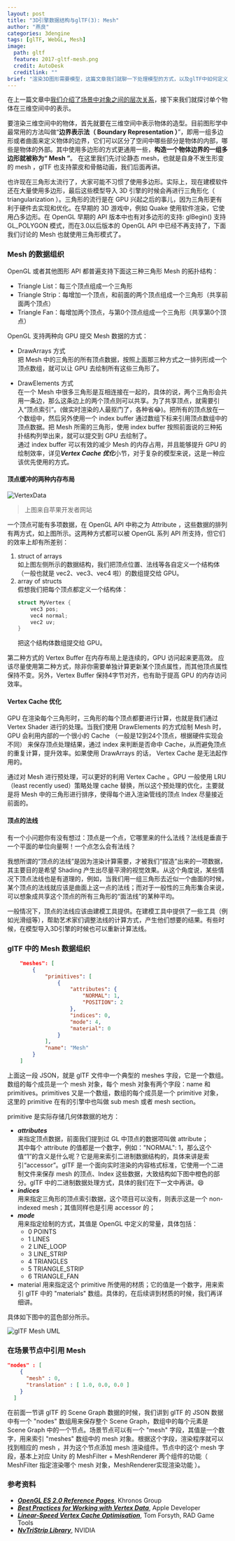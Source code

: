 ```yaml
---
layout: post
title: "3D引擎数据结构与glTF(3): Mesh"
author: "燕良"
categories: 3dengine
tags: [glTF, WebGL, Mesh]
image:
  path: gltf
  feature: 2017-gltf-mesh.png
  credit: AutoDesk
  creditlink: ""
brief: "渲染3D图形需要模型，这篇文章我们就聊一下处理模型的方式，以及glTF中如何定义Mesh数据的。"
---
```


在上一篇文章中[我们介绍了场景中对象之间的层次关系](./gltf-scene.html)，接下来我们就探讨单个物体在三维空间中的表示。

要渲染三维空间中的物体，首先就要在三维空间中表示物体的造型。目前图形学中最常用的方法叫做“**边界表示法（ Boundary Representation ）**”，即用一组多边形或者曲面来定义物体的边界，它们可以区分了空间中哪些部分是物体的内部，哪些是物体的外部。其中使用多边形的方式更通用一些，**构造一个物体边界的一组多边形就被称为“ Mesh ”**。 在这里我们先讨论静态 mesh，也就是自身不发生形变的 mesh ，glTF 也支持蒙皮和骨骼动画，我们后面再讲。

也许现在三角形太流行了，大家可能不习惯了使用多边形。实际上，现在建模软件还在大量使用多边形，最后这些模型导入 3D 引擎的时候会再进行三角形化（ triangularization ）。三角形的流行是在 GPU 兴起之后的事儿，因为三角形更有利于硬件去实现和优化。在早期的 3D 游戏中，例如 Quake 使用软件渲染，它使用凸多边形。在 OpenGL 早期的 API 版本中也有对多边形的支持: glBegin() 支持 GL_POLYGON 模式，而在3.0以后版本的 OpenGL API 中已经不再支持了，下面我们讨论的 Mesh 也就使用三角形模式了。

### Mesh 的数据组织

OpenGL 或者其他图形 API 都普遍支持下面这三种三角形 Mesh 的拓扑结构：

* Triangle List：每三个顶点组成一个三角形
* Triangle Strip：每增加一个顶点，和前面的两个顶点组成一个三角形（共享前面两个顶点）
* Triangle Fan：每增加两个顶点，与第0个顶点组成一个三角形（共享第0个顶点）

OpenGL 支持两种向 GPU 提交 Mesh 数据的方式：

* DrawArrays 方式    
    把 Mesh 中的三角形的所有顶点数据，按照上面那三种方式之一排列形成一个顶点数组，就可以让 GPU 去绘制所有这些三角形了。

* DrawElements 方式   
    在一个 Mesh 中很多三角形是互相连接在一起的，具体的说，两个三角形会共用一条边，那么这条边上的两个顶点则可以共享。为了共享顶点，就需要引入“顶点索引”。(做实时渲染的人最抠门了，各种省:joy:)。把所有的顶点放在一个数组中，然后另外使用一个 index buffer 通过数组下标来引用顶点数组中的顶点数据。把 Mesh 所需的三角形，使用 index buffer 按照前面说的三种拓扑结构列举出来，就可以提交到 GPU 去绘制了。    
    通过 index buffer 可以有效的减少 Mesh 的内存占用，并且能够提升 GPU 的绘制效率，详见***Vertex Cache 优化***小节，对于复杂的模型来说，这是一种应该优先使用的方式。

#### 顶点缓冲的两种内存布局

![VertexData](/assets/img/gltf/interleaved_vertex_data_2_2x.png)  
> 上图来自苹果开发者网站  

一个顶点可能有多项数据，在 OpenGL API 中称之为 Attribute ，这些数据的排列有两方式，如上图所示。这两种方式都可以被 OpenGL 系列 API 所支持，但它们的效率上却有所差别：
1. struct of arrays    
    如上图左侧所示的数据结构，我们把顶点位置、法线等各自定义一个结构体（一般也就是 vec2、vec3、vec4 啦）的数组提交给 GPU。
2. array of structs    
    假想我们把每个顶点都定义一个结构体：
    ``` cpp
    struct MyVertex {
        vec3 pos;
        vec4 normal;
        vec2 uv;
    }
    ```
    把这个结构体数组提交给 GPU。 

第二种方式的 Vertex Buffer 在内存布局上是连续的，GPU 访问起来更高效。 应该尽量使用第二种方式，除非你需要单独计算更新某个顶点属性，而其他顶点属性保持不变。另外，Vertex Buffer 保持4字节对齐，也有助于提高 GPU 的内存访问效率。


#### Vertex Cache 优化

GPU 在渲染每个三角形时，三角形的每个顶点都要进行计算，也就是我们通过 Vertex Shader 进行的处理。当我们使用 DrawElements 的方式绘制 Mesh 时，GPU 会利用内部的一个很小的 Cache （一般是12到24个顶点，根据硬件实现会不同） 来保存顶点处理结果，通过 index 来判断是否命中 Cache，从而避免顶点的重复计算，提升效率。如果使用 DrawArrays 的话， Vertex Cache 是无法起作用的。  

通过对 Mesh 进行预处理，可以更好的利用 Vertex Cache 。GPU 一般使用 LRU（least recently used）策略处理 cache 替换，所以这个预处理的优化，主要就是将 Mesh 中的三角形进行排序，使得每个进入渲染管线的顶点 Index 尽量接近前面的。

#### 顶点的法线

有一个小问题你有没有想过：顶点是一个点，它哪里来的什么法线？法线是垂直于一个平面的单位向量啊！一个点怎么会有法线？  

我想所谓的“顶点的法线”是因为渲染计算需要，才被我们“捏造”出来的一项数据，其主要目的是希望 Shading 产生出尽量平滑的视觉效果。从这个角度说，某些情况下顶点法线也是有道理的，例如，当我们用一组三角形去近似一个曲面的时候，某个顶点的法线就应该是曲面上这一点的法线；而对于一般性的三角形集合来说，可以想象成共享这个顶点的所有三角形的“面法线”的某种平均。  

一般情况下，顶点的法线应该由建模工具提供。在建模工具中提供了一些工具（例如光滑组等），帮助艺术家们调整法线的计算方式，产生他们想要的结果。有些时候，在模型导入3D引擎的时候也可以重新计算法线。

### glTF 中的 Mesh 数据组织

``` json
    "meshes": [
        {
            "primitives": [
                {
                    "attributes": {
                        "NORMAL": 1,
                        "POSITION": 2
                    },
                    "indices": 0,
                    "mode": 4,
                    "material": 0
                }
            ],
            "name": "Mesh"
        }
    ]
```

上面这一段 JSON，就是 glTF 文件中一个典型的 meshes 字段，它是一个数组。数组的每个成员是一个 mesh 对象，每个 mesh 对象有两个字段：name 和 primitives。primitives 又是一个数组，数组的每个成员是一个 primitive 对象，这里的 primitive 在有的引擎中也叫做 sub mesh 或者 mesh section。  

primitive 是实际存储几何体数据的地方：
* ***attributes***   
    来指定顶点数据，前面我们提到过 GL 中顶点的数据项叫做 attribute；  
    其中每个 attribute 的值都是一个数字，例如："NORMAL": 1，那么这个值“1”的含义是什么呢？它是用来索引二进制数据结构的，具体来讲是索引“accessor”。glTF 是一个面向实时渲染的内容格式标准，它使用一个二进制文件来保存 mesh 的顶点、Index 这些数据，大致结构如下图中橙色的部分。glTF 中的二进制数据处理方式，具体的我们在下一文中再讲。:smile:
* ***indices***   
    用来指定三角形的顶点索引数据，这个项目可以没有，则表示这是一个 non-indexed mesh；其值同样也是引用 accessor 的；
* ***mode***  
    用来指定绘制的方式，其值是 OpenGL 中定义的常量，具体包括：
    * 0 POINTS
    * 1 LINES
    * 2 LINE_LOOP
    * 3 LINE_STRIP
    * 4 TRIANGLES
    * 5 TRIANGLE_STRIP
    * 6 TRIANGLE_FAN
* material 用来指定这个 primitive 所使用的材质；它的值是一个数字，用来索引 glTF 中的 "materials" 数组。具体的，在后续讲到材质的时候，我们再详细讲。

具体如下图中的蓝色部分所示。

![glTF Mesh UML](/assets/img/gltf/2017-gltf-mesh-uml.svg)  


### 在场景节点中引用 Mesh

``` json
"nodes" : [
    {
      "mesh" : 0,
      "translation" : [ 1.0, 0.0, 0.0 ]
    }
  ]
```

在前面一节讲 glTF 的 Scene Graph 数据的时候，我们讲到 glTF 的 JSON 数据中有一个 "nodes" 数组用来保存整个 Scene Graph，数组中的每个元素是 Scene Graph 中的一个节点。场景节点可以有一个 "mesh" 字段，其值是一个数字，用来索引 "meshes" 数组中的 mesh 对象。根据这个字段，渲染程序就可以找到相应的 mesh ，并为这个节点添加 mesh 渲染组件。节点中的这个 mesh 字段，基本上对应 Unity 的 MeshFilter + MeshRenderer 两个组件的功能（ MeshFilter 指定渲染哪个 mesh 对象，MeshRenderer实现渲染功能 ）。


### 参考资料
* [***OpenGL ES 2.0 Reference Pages***](https://www.khronos.org/registry/OpenGL-Refpages/es2.0/), Khronos Group
* [***Best Practices for Working with Vertex Data***](https://developer.apple.com/library/content/documentation/3DDrawing/Conceptual/OpenGLES_ProgrammingGuide/TechniquesforWorkingwithVertexData/TechniquesforWorkingwithVertexData.html#//apple_ref/doc/uid/TP40008793-CH107-SW1), Apple Developer
* [***Linear-Speed Vertex Cache Optimisation***](https://tomforsyth1000.github.io/papers/fast_vert_cache_opt.html), Tom Forsyth, RAD Game Tools
* [***NvTriStrip Library***](http://www.nvidia.com/object/nvtristrip_library.html), NVIDIA